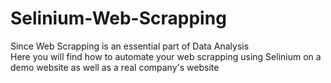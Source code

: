 # Selinium-Web-Scrapping
Since Web Scrapping is an essential part of Data Analysis <br>
Here you will find how to automate your web scrapping using Selinium on a demo website as well as a real company's website 

